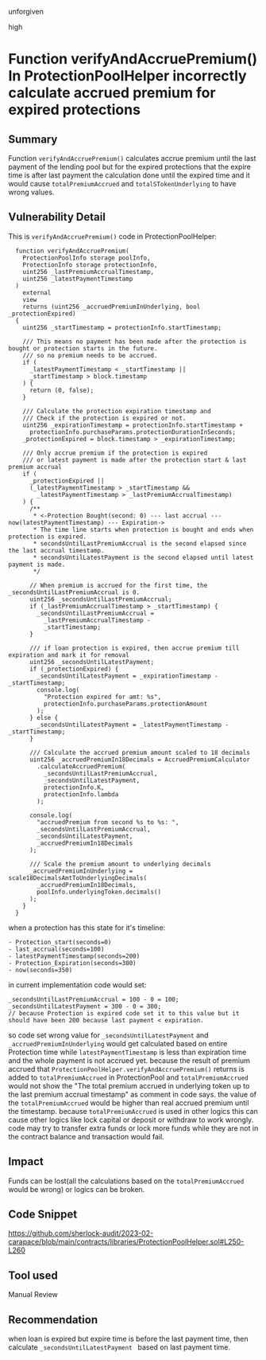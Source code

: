 unforgiven

high

# Function verifyAndAccruePremium() In ProtectionPoolHelper incorrectly calculate accrued premium for expired protections

## Summary
Function `verifyAndAccruePremium()` calculates accrue premium until the last payment of the lending pool but for the expired protections that the expire time is after last payment the calculation done until the expired time and it would cause `totalPremiumAccrued` and `totalSTokenUnderlying` to have wrong values.

## Vulnerability Detail
This is `verifyAndAccruePremium()` code in ProtectionPoolHelper:
```solidity
  function verifyAndAccruePremium(
    ProtectionPoolInfo storage poolInfo,
    ProtectionInfo storage protectionInfo,
    uint256 _lastPremiumAccrualTimestamp,
    uint256 _latestPaymentTimestamp
  )
    external
    view
    returns (uint256 _accruedPremiumInUnderlying, bool _protectionExpired)
  {
    uint256 _startTimestamp = protectionInfo.startTimestamp;

    /// This means no payment has been made after the protection is bought or protection starts in the future.
    /// so no premium needs to be accrued.
    if (
      _latestPaymentTimestamp < _startTimestamp ||
      _startTimestamp > block.timestamp
    ) {
      return (0, false);
    }

    /// Calculate the protection expiration timestamp and
    /// Check if the protection is expired or not.
    uint256 _expirationTimestamp = protectionInfo.startTimestamp +
      protectionInfo.purchaseParams.protectionDurationInSeconds;
    _protectionExpired = block.timestamp > _expirationTimestamp;

    /// Only accrue premium if the protection is expired
    /// or latest payment is made after the protection start & last premium accrual
    if (
      _protectionExpired ||
      (_latestPaymentTimestamp > _startTimestamp &&
        _latestPaymentTimestamp > _lastPremiumAccrualTimestamp)
    ) {
      /**
       * <-Protection Bought(second: 0) --- last accrual --- now(latestPaymentTimestamp) --- Expiration->
       * The time line starts when protection is bought and ends when protection is expired.
       * secondsUntilLastPremiumAccrual is the second elapsed since the last accrual timestamp.
       * secondsUntilLatestPayment is the second elapsed until latest payment is made.
       */

      // When premium is accrued for the first time, the _secondsUntilLastPremiumAccrual is 0.
      uint256 _secondsUntilLastPremiumAccrual;
      if (_lastPremiumAccrualTimestamp > _startTimestamp) {
        _secondsUntilLastPremiumAccrual =
          _lastPremiumAccrualTimestamp -
          _startTimestamp;
      }

      /// if loan protection is expired, then accrue premium till expiration and mark it for removal
      uint256 _secondsUntilLatestPayment;
      if (_protectionExpired) {
        _secondsUntilLatestPayment = _expirationTimestamp - _startTimestamp;
        console.log(
          "Protection expired for amt: %s",
          protectionInfo.purchaseParams.protectionAmount
        );
      } else {
        _secondsUntilLatestPayment = _latestPaymentTimestamp - _startTimestamp;
      }

      /// Calculate the accrued premium amount scaled to 18 decimals
      uint256 _accruedPremiumIn18Decimals = AccruedPremiumCalculator
        .calculateAccruedPremium(
          _secondsUntilLastPremiumAccrual,
          _secondsUntilLatestPayment,
          protectionInfo.K,
          protectionInfo.lambda
        );

      console.log(
        "accruedPremium from second %s to %s: ",
        _secondsUntilLastPremiumAccrual,
        _secondsUntilLatestPayment,
        _accruedPremiumIn18Decimals
      );

      /// Scale the premium amount to underlying decimals
      _accruedPremiumInUnderlying = scale18DecimalsAmtToUnderlyingDecimals(
        _accruedPremiumIn18Decimals,
        poolInfo.underlyingToken.decimals()
      );
    }
  }
```
when a protection has this state for it's timeline:
```solidity
- Protection_start(seconds=0)
- last_accrual(seconds=100)
- latestPaymentTimestamp(seconds=200)
- Protection_Expiration(seconds=300)
- now(seconds=350)
```
in current implementation code would set:
```solidity
_secondsUntilLastPremiumAccrual = 100 - 0 = 100;
_secondsUntilLatestPayment = 300 - 0 = 300; 
// because Protection is expired code set it to this value but it should have been 200 because last payment < expiration.
```
so code set wrong value for `_secondsUntilLatestPayment` and `_accruedPremiumInUnderlying` would get calculated based on entire Protection time while `latestPaymentTimestamp` is less than expiration time and the whole payment is not accrued yet.
because the result of premium accrued that  `ProtectionPoolHelper.verifyAndAccruePremium()` returns is added to `totalPremiumAccrued` in ProtectionPool and `totalPremiumAccrued` would not show the "The total premium accrued in underlying token up to the last premium accrual timestamp" as comment in code says. the value of the `totalPremiumAccrued` would be higher than real accrued premium until the timestamp.
because `totalPremiumAccrued` is used in other logics this can cause other logics like lock capital or deposit or withdraw to work wrongly. code may try to transfer extra funds or lock more funds while they are not in the contract balance and transaction would fail.

## Impact
Funds can be lost(all the calculations based on the `totalPremiumAccrued` would be wrong) or logics can be broken.

## Code Snippet
https://github.com/sherlock-audit/2023-02-carapace/blob/main/contracts/libraries/ProtectionPoolHelper.sol#L250-L260

## Tool used
Manual Review

## Recommendation
when loan is expired but expire time is before the last payment time, then calculate `_secondsUntilLatestPayment ` based on last payment time.